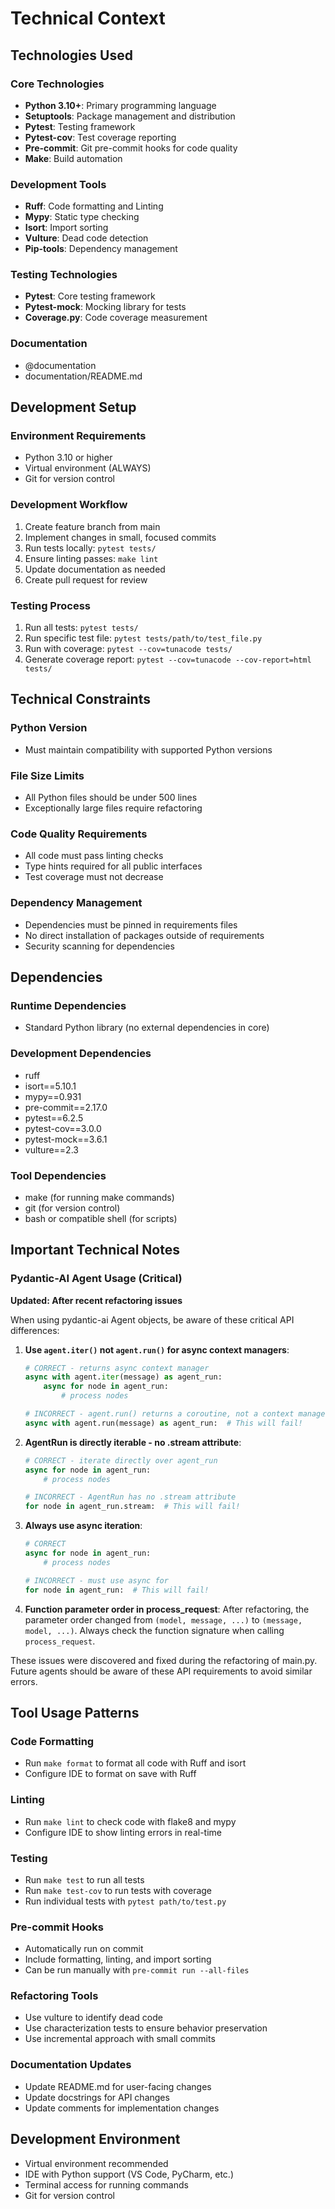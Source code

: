 # Technical Context

## Technologies Used

### Core Technologies
- **Python 3.10+**: Primary programming language
- **Setuptools**: Package management and distribution
- **Pytest**: Testing framework
- **Pytest-cov**: Test coverage reporting
- **Pre-commit**: Git pre-commit hooks for code quality
- **Make**: Build automation

### Development Tools
- **Ruff**: Code formatting and Linting
- **Mypy**: Static type checking
- **Isort**: Import sorting
- **Vulture**: Dead code detection
- **Pip-tools**: Dependency management

### Testing Technologies
- **Pytest**: Core testing framework
- **Pytest-mock**: Mocking library for tests
- **Coverage.py**: Code coverage measurement

### Documentation
- @documentation
- documentation/README.md

## Development Setup

### Environment Requirements
- Python 3.10 or higher
- Virtual environment (ALWAYS)
- Git for version control



### Development Workflow
1. Create feature branch from main
2. Implement changes in small, focused commits
3. Run tests locally: `pytest tests/`
4. Ensure linting passes: `make lint`
5. Update documentation as needed
6. Create pull request for review

### Testing Process
1. Run all tests: `pytest tests/`
2. Run specific test file: `pytest tests/path/to/test_file.py`
3. Run with coverage: `pytest --cov=tunacode tests/`
4. Generate coverage report: `pytest --cov=tunacode --cov-report=html tests/`

## Technical Constraints

### Python Version
- Must maintain compatibility with supported Python versions

### File Size Limits
- All Python files should be under 500 lines
- Exceptionally large files require refactoring

### Code Quality Requirements
- All code must pass linting checks
- Type hints required for all public interfaces
- Test coverage must not decrease

### Dependency Management
- Dependencies must be pinned in requirements files
- No direct installation of packages outside of requirements
- Security scanning for dependencies

## Dependencies

### Runtime Dependencies
- Standard Python library (no external dependencies in core)

### Development Dependencies
- ruff
- isort==5.10.1
- mypy==0.931
- pre-commit==2.17.0
- pytest==6.2.5
- pytest-cov==3.0.0
- pytest-mock==3.6.1
- vulture==2.3

### Tool Dependencies
- make (for running make commands)
- git (for version control)
- bash or compatible shell (for scripts)

## Important Technical Notes

### Pydantic-AI Agent Usage (Critical)
**Updated: After recent refactoring issues**

When using pydantic-ai Agent objects, be aware of these critical API differences:

1. **Use `agent.iter()` not `agent.run()` for async context managers**:
   ```python
   # CORRECT - returns async context manager
   async with agent.iter(message) as agent_run:
       async for node in agent_run:
           # process nodes

   # INCORRECT - agent.run() returns a coroutine, not a context manager
   async with agent.run(message) as agent_run:  # This will fail!
   ```

2. **AgentRun is directly iterable - no .stream attribute**:
   ```python
   # CORRECT - iterate directly over agent_run
   async for node in agent_run:
       # process nodes

   # INCORRECT - AgentRun has no .stream attribute
   for node in agent_run.stream:  # This will fail!
   ```

3. **Always use async iteration**:
   ```python
   # CORRECT
   async for node in agent_run:
       # process nodes

   # INCORRECT - must use async for
   for node in agent_run:  # This will fail!
   ```

4. **Function parameter order in process_request**:
   After refactoring, the parameter order changed from `(model, message, ...)` to `(message, model, ...)`. Always check the function signature when calling `process_request`.

These issues were discovered and fixed during the refactoring of main.py. Future agents should be aware of these API requirements to avoid similar errors.

## Tool Usage Patterns

### Code Formatting
- Run `make format` to format all code with Ruff and isort
- Configure IDE to format on save with Ruff

### Linting
- Run `make lint` to check code with flake8 and mypy
- Configure IDE to show linting errors in real-time

### Testing
- Run `make test` to run all tests
- Run `make test-cov` to run tests with coverage
- Run individual tests with `pytest path/to/test.py`

### Pre-commit Hooks
- Automatically run on commit
- Include formatting, linting, and import sorting
- Can be run manually with `pre-commit run --all-files`

### Refactoring Tools
- Use vulture to identify dead code
- Use characterization tests to ensure behavior preservation
- Use incremental approach with small commits

### Documentation Updates
- Update README.md for user-facing changes
- Update docstrings for API changes
- Update comments for implementation changes

## Development Environment
- Virtual environment recommended
- IDE with Python support (VS Code, PyCharm, etc.)
- Terminal access for running commands
- Git for version control
